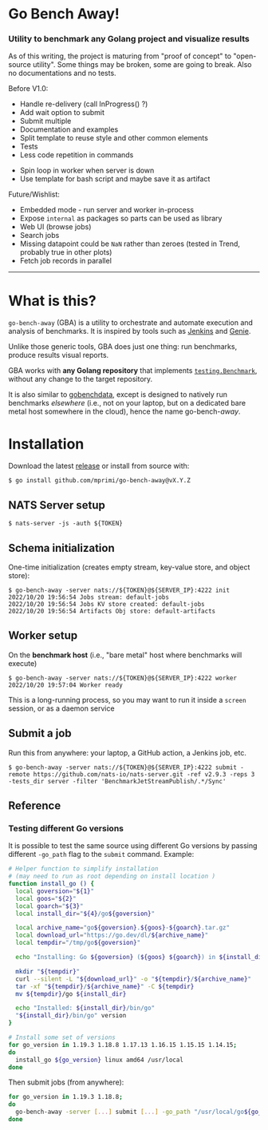 # Go Bench Away!
### Utility to benchmark any Golang project and visualize results

As of this writing, the project is maturing from "proof of concept" to "open-source utility".
Some things may be broken, some are going to break. Also no documentations and no tests.


Before V1.0:
 * Handle re-delivery (call InProgress() ?)
 * Add wait option to submit
 * Submit multiple
 * Documentation and examples
 * Split template to reuse style and other common elements
 * Tests
 * Less code repetition in commands
 - Spin loop in worker when server is down
 - Use template for bash script and maybe save it as artifact

Future/Wishlist:
 * Embedded mode - run server and worker in-process
 * Expose `internal` as packages so parts can be used as library
 * Web UI (browse jobs)
 * Search jobs
 * Missing datapoint could be `NaN` rather than zeroes (tested in Trend, probably true in other plots)
 * Fetch job records in parallel

---

# What is this?

`go-bench-away` (GBA) is a utility to orchestrate and automate execution and analysis of benchmarks. It is inspired by tools such as [Jenkins](https://www.jenkins.io) and [Genie](https://github.com/Netflix/genie).

Unlike those generic tools, GBA does just one thing: run benchmarks, produce results visual reports.

GBA works with **any Golang repository** that implements [`testing.Benchmark`](https://pkg.go.dev/testing#hdr-Benchmarks), without any change to the target repository.

It is also similar to [gobenchdata](https://github.com/bobheadxi/gobenchdata), except is designed to natively run benchmarks *elsewhere* (i.e., not on your laptop, but on a dedicated bare metal host somewhere in the cloud), hence the name go-bench-*away*.


# Installation

Download the latest [release](https://github.com/mprimi/go-bench-away/releases) or install from source with:

```
$ go install github.com/mprimi/go-bench-away@vX.Y.Z
```

## NATS Server setup
```
$ nats-server -js -auth ${TOKEN}
```

## Schema initialization
One-time initialization (creates empty stream, key-value store, and object store):
```
$ go-bench-away -server nats://${TOKEN}@${SERVER_IP}:4222 init
2022/10/20 19:56:54 Jobs stream: default-jobs
2022/10/20 19:56:54 Jobs KV store created: default-jobs
2022/10/20 19:56:54 Artifacts Obj store: default-artifacts
```

## Worker setup
On the **benchmark host** (i.e., "bare metal" host where benchmarks will execute)
```
$ go-bench-away -server nats://${TOKEN}@${SERVER_IP}:4222 worker
2022/10/20 19:57:04 Worker ready
```
This is a long-running process, so you may want to run it inside a `screen` session, or as a daemon service

## Submit a job
Run this from anywhere: your laptop, a GitHub action, a Jenkins job, etc.
```
$ go-bench-away -server nats://${TOKEN}@${SERVER_IP}:4222 submit -remote https://github.com/nats-io/nats-server.git -ref v2.9.3 -reps 3 -tests_dir server -filter 'BenchmarkJetStreamPublish/.*/Sync'
```

## Reference

### Testing different Go versions

It is possible to test the same source using different Go versions by passing different `-go_path` flag to the `submit` command. Example:

```sh
# Helper function to simplify installation
# (may need to run as root depending on install location )
function install_go () {
  local goversion="${1}"
  local goos="${2}"
  local goarch="${3}"
  local install_dir="${4}/go${goversion}"

  local archive_name="go${goversion}.${goos}-${goarch}.tar.gz"
  local download_url="https://go.dev/dl/${archive_name}"
  local tempdir="/tmp/go${goversion}"

  echo "Installing: Go ${goversion} (${goos} ${goarch}) in ${install_dir}"

  mkdir "${tempdir}"
  curl --silent -L "${download_url}" -o "${tempdir}/${archive_name}"
  tar -xf "${tempdir}/${archive_name}" -C ${tempdir}
  mv ${tempdir}/go ${install_dir}

  echo "Installed: ${install_dir}/bin/go"
  "${install_dir}/bin/go" version
}

# Install some set of versions
for go_version in 1.19.3 1.18.8 1.17.13 1.16.15 1.15.15 1.14.15;
do
  install_go ${go_version} linux amd64 /usr/local
done
```

Then submit jobs (from anywhere):
```sh
for go_version in 1.19.3 1.18.8;
do
  go-bench-away -server [...] submit [...] -go_path "/usr/local/go${go_version}"
done
```



```

